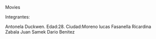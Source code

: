 Movies

Integrantes:

Antonela Duckwen. Edad:28. Ciudad:Moreno
lucas Fasanella
Ricardina Zabala
Juan Samek
Dario Benitez

